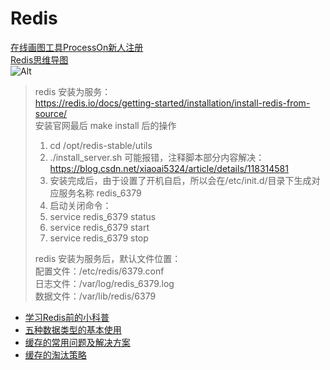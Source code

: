 # Redis

[在线画图工具ProcessOn新人注册](https://www.processon.com/i/5e0d9502e4b02086237ce4f8)       
[Redis思维导图](https://www.processon.com/view/link/611e7e187d9c0834aa5f2157)      
![Alt](http://assets.processon.com/chart_image/601586b1e401fd15813bb667.png)

> redis 安装为服务：    
> https://redis.io/docs/getting-started/installation/install-redis-from-source/      
> 安装官网最后 make install 后的操作    
> 1. cd /opt/redis-stable/utils    
> 2. ./install_server.sh 可能报错，注释脚本部分内容解决：https://blog.csdn.net/xiaoai5324/article/details/118314581    
> 3. 安装完成后，由于设置了开机自启，所以会在/etc/init.d/目录下生成对应服务名称 redis_6379    
> 4. 启动关闭命令：
> 5. service redis_6379 status
> 6. service redis_6379 start 
> 7. service redis_6379 stop
> 
> redis 安装为服务后，默认文件位置：    
> 配置文件：/etc/redis/6379.conf    
> 日志文件：/var/log/redis_6379.log    
> 数据文件：/var/lib/redis/6379    

- [学习Redis前的小科普](常用组件/Redis/科普/)
- [五种数据类型的基本使用](常用组件/Redis/五种数据类型的基本使用/)
- [缓存的常用问题及解决方案]()
- [缓存的淘汰策略]()
